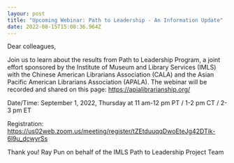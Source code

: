 ```yaml
---
layour: post
title: "Upcoming Webinar: Path to Leadership - An Information Update"
date: 2022-08-15T15:08:36.964Z
---
```

Dear colleagues,

Join us to learn about the results from Path to Leadership Program, a joint effort sponsored by the Institute of Museum and Library Services (IMLS) with the Chinese American Librarians Association (CALA) and the Asian Pacific American Librarians Association (APALA). The webinar will be recorded and shared on this page: https://apialibrarianship.org/

Date/Time: September 1, 2022, Thursday at 11 am-12 pm PT / 1-2 pm CT / 2-3 pm ET

Registration: https://us02web.zoom.us/meeting/register/tZEtduuqqDwoEteJg42DTik-6l9u_dcwyrSs

Thank you!
Ray Pun on behalf of the IMLS Path to Leadership Project Team